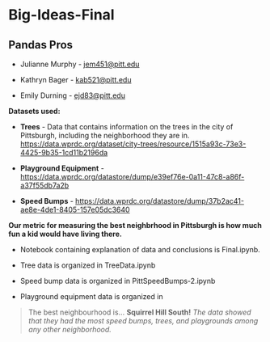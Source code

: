 # Big-Ideas-Final


## **Pandas Pros**

* Julianne Murphy - jem451@pitt.edu

* Kathryn Bager - kab521@pitt.edu

* Emily Durning - ejd83@pitt.edu

**Datasets used:**

* **Trees** - Data that contains information on the trees in the city of Pittsburgh, including the neighborhood they are in. https://data.wprdc.org/dataset/city-trees/resource/1515a93c-73e3-4425-9b35-1cd11b2196da

* **Playground Equipment** - https://data.wprdc.org/datastore/dump/e39ef76e-0a11-47c8-a86f-a37f55db7a2b

* **Speed Bumps** - https://data.wprdc.org/datastore/dump/37b2ac41-ae8e-4de1-8405-157e05dc3640


**Our metric for measuring the best neighbrhood in Pittsburgh is how much fun a kid would have living there.**

* Notebook containing explanation of data and conclusions is Final.ipynb. 

* Tree data is organized in TreeData.ipynb

* Speed bump data is organized in PittSpeedBumps-2.ipynb

* Playground equipment data is organized in 

> The best neighbourhood is... **Squirrel Hill South!**
> *The data showed that they had the most speed bumps, trees, and playgrounds among any other neighborhood.*
